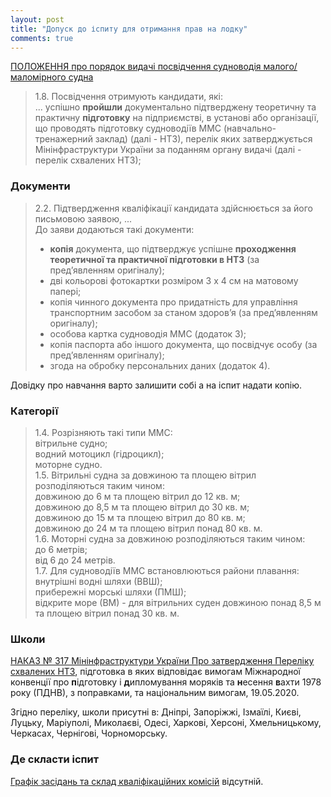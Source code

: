 ```yaml
---
layout: post
title: "Допуск до іспиту для отримання прав на лодку"
comments: true
---
```


[ПОЛОЖЕННЯ про порядок видачі посвідчення судноводія малого/маломірного судна](https://zakon.rada.gov.ua/laws/show/z0831-13)
> 1.8. Посвідчення отримують кандидати, які:  
> ... успішно **пройшли** документально підтверджену теоретичну та практичну **підготовку** на підприємстві, в установі або організації, що проводять підготовку судноводіїв ММС (навчально-тренажерний заклад) (далі - НТЗ), перелік яких затверджується Мінінфраструктури України за поданням органу видачі (далі - перелік схвалених НТЗ);

### Документи

> 2.2. Підтвердження кваліфікації кандидата здійснюється за його письмовою заявою, ...  
> До заяви додаються такі документи:
> - **копія** документа, що підтверджує успішне **проходження теоретичної та практичної підготовки в НТЗ** (за пред’явленням оригіналу);
> - дві кольорові фотокартки розміром 3 х 4 см на матовому папері;
> - копія чинного документа про придатність для управління транспортним засобом за станом здоров’я (за пред’явленням оригіналу);
> - особова картка судноводія ММС (додаток 3);
> - копія паспорта або іншого документа, що посвідчує особу (за пред’явленням оригіналу);
> - згода на обробку персональних даних (додаток 4).

Довідку про навчання варто залишити собі а на іспит надати копію.

### Категорії

> 1.4. Розрізняють такі типи ММС:  
> вітрильне судно;  
> водний мотоцикл (гідроцикл);  
> моторне судно.  
> 1.5. Вітрильні судна за довжиною та площею вітрил розподіляються таким чином:  
> довжиною до 6 м та площею вітрил до 12 кв. м;  
> довжиною до 8,5 м та площею вітрил до 30 кв. м;  
> довжиною до 15 м та площею вітрил до 80 кв. м;  
> довжиною до 24 м та площею вітрил понад 80 кв. м.  
> 1.6. Моторні судна за довжиною розподіляються таким чином:  
> до 6 метрів;  
> від 6 до 24 метрів.  
> 1.7. Для судноводіїв ММС встановлюються райони плавання:  
> внутрішні водні шляхи (ВВШ);  
> прибережні морські шляхи (ПМШ);  
> відкрите море (ВМ) - для вітрильних суден довжиною понад 8,5 м та площею вітрил понад 30 кв. м.

### Школи

[НАКАЗ № 317 Мінінфраструктури України Про затвердження Переліку схвалених НТЗ](https://mtu.gov.ua/documents/1756.html),
підготовка в яких відповідає вимогам Міжнародної конвенції про **п**ідготовку і **д**ипломування моряків та **н**есення **в**ахти 1978 року (ПДНВ), з поправками, та національним вимогам, 19.05.2020.

Згідно переліку, школи присутні в: Дніпрі, Запоріжжі, Ізмаїлі, Києві, Луцьку, Маріуполі, Миколаєві, Одесі, Харкові, Херсоні, Хмельницькому, Черкасах, Чернігові, Чорноморську.

### Де скласти іспит

[Графік засідань та склад кваліфікаційних комісій](https://marad.gov.ua/ua/poslugi/posvidchennya-sudnovodiya/posvidchennya-sudnovodiya-malogomalomirnogo-sudna/grafik-zasidan-kvalifikacijnih-komisij) відсутній.
